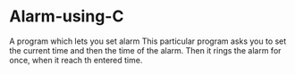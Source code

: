 # Alarm-using-C
A program which lets you set alarm
This particular program asks you to set the current time and then the time of the alarm.
Then it rings the alarm for once, when it reach th entered time.
